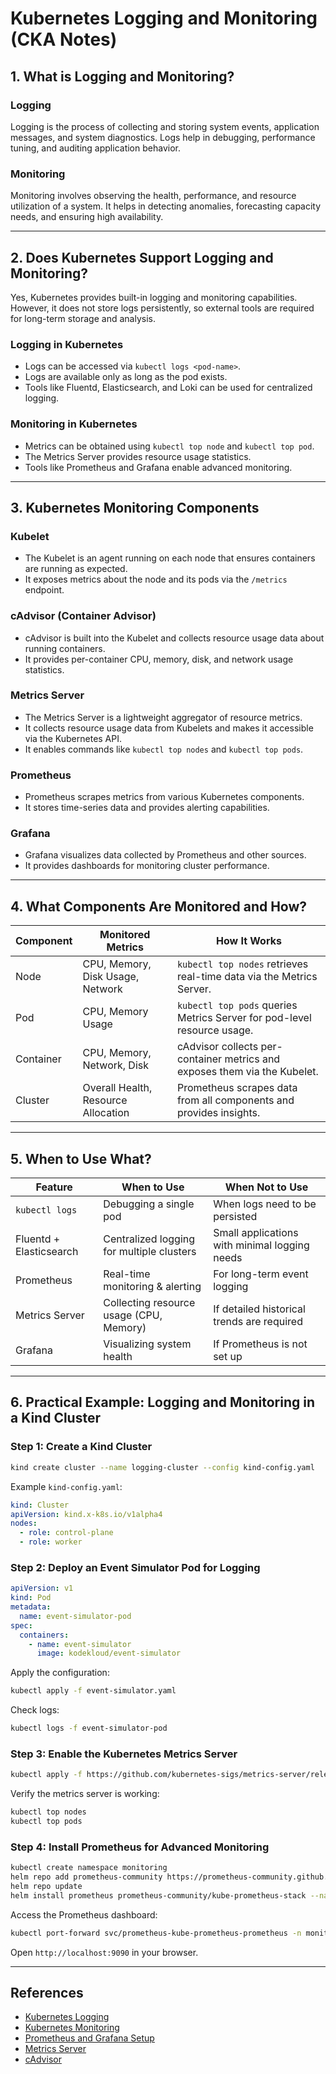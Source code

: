 # Kubernetes Logging and Monitoring (CKA Notes)

## 1. What is Logging and Monitoring?

### Logging
Logging is the process of collecting and storing system events, application messages, and system diagnostics. Logs help in debugging, performance tuning, and auditing application behavior.

### Monitoring
Monitoring involves observing the health, performance, and resource utilization of a system. It helps in detecting anomalies, forecasting capacity needs, and ensuring high availability.

---

## 2. Does Kubernetes Support Logging and Monitoring?

Yes, Kubernetes provides built-in logging and monitoring capabilities. However, it does not store logs persistently, so external tools are required for long-term storage and analysis.

### Logging in Kubernetes
- Logs can be accessed via `kubectl logs <pod-name>`.
- Logs are available only as long as the pod exists.
- Tools like Fluentd, Elasticsearch, and Loki can be used for centralized logging.

### Monitoring in Kubernetes
- Metrics can be obtained using `kubectl top node` and `kubectl top pod`.
- The Metrics Server provides resource usage statistics.
- Tools like Prometheus and Grafana enable advanced monitoring.

---

## 3. Kubernetes Monitoring Components

### Kubelet
- The Kubelet is an agent running on each node that ensures containers are running as expected.
- It exposes metrics about the node and its pods via the `/metrics` endpoint.

### cAdvisor (Container Advisor)
- cAdvisor is built into the Kubelet and collects resource usage data about running containers.
- It provides per-container CPU, memory, disk, and network usage statistics.

### Metrics Server
- The Metrics Server is a lightweight aggregator of resource metrics.
- It collects resource usage data from Kubelets and makes it accessible via the Kubernetes API.
- It enables commands like `kubectl top nodes` and `kubectl top pods`.

### Prometheus
- Prometheus scrapes metrics from various Kubernetes components.
- It stores time-series data and provides alerting capabilities.

### Grafana
- Grafana visualizes data collected by Prometheus and other sources.
- It provides dashboards for monitoring cluster performance.

---

## 4. What Components Are Monitored and How?

| Component       | Monitored Metrics | How It Works |
|---------------|----------------|----------------|
| Node | CPU, Memory, Disk Usage, Network | `kubectl top nodes` retrieves real-time data via the Metrics Server. |
| Pod | CPU, Memory Usage | `kubectl top pods` queries Metrics Server for pod-level resource usage. |
| Container | CPU, Memory, Network, Disk | cAdvisor collects per-container metrics and exposes them via the Kubelet. |
| Cluster | Overall Health, Resource Allocation | Prometheus scrapes data from all components and provides insights. |

---

## 5. When to Use What?

| Feature        | When to Use | When Not to Use |
|---------------|------------|----------------|
| `kubectl logs` | Debugging a single pod | When logs need to be persisted |
| Fluentd + Elasticsearch | Centralized logging for multiple clusters | Small applications with minimal logging needs |
| Prometheus    | Real-time monitoring & alerting | For long-term event logging |
| Metrics Server | Collecting resource usage (CPU, Memory) | If detailed historical trends are required |
| Grafana | Visualizing system health | If Prometheus is not set up |

---

## 6. Practical Example: Logging and Monitoring in a Kind Cluster

### Step 1: Create a Kind Cluster
```bash
kind create cluster --name logging-cluster --config kind-config.yaml
```
Example `kind-config.yaml`:
```yaml
kind: Cluster
apiVersion: kind.x-k8s.io/v1alpha4
nodes:
  - role: control-plane
  - role: worker
```

### Step 2: Deploy an Event Simulator Pod for Logging
```yaml
apiVersion: v1
kind: Pod
metadata:
  name: event-simulator-pod
spec:
  containers:
    - name: event-simulator
      image: kodekloud/event-simulator
```
Apply the configuration:
```bash
kubectl apply -f event-simulator.yaml
```
Check logs:
```bash
kubectl logs -f event-simulator-pod
```

### Step 3: Enable the Kubernetes Metrics Server
```bash
kubectl apply -f https://github.com/kubernetes-sigs/metrics-server/releases/latest/download/components.yaml
```

Verify the metrics server is working:
```bash
kubectl top nodes
kubectl top pods
```

### Step 4: Install Prometheus for Advanced Monitoring
```bash
kubectl create namespace monitoring
helm repo add prometheus-community https://prometheus-community.github.io/helm-charts
helm repo update
helm install prometheus prometheus-community/kube-prometheus-stack --namespace monitoring
```
Access the Prometheus dashboard:
```bash
kubectl port-forward svc/prometheus-kube-prometheus-prometheus -n monitoring 9090:9090
```
Open `http://localhost:9090` in your browser.

---

## References
- [Kubernetes Logging](https://kubernetes.io/docs/concepts/cluster-administration/logging/)
- [Kubernetes Monitoring](https://kubernetes.io/docs/tasks/debug-application-cluster/resource-usage-monitoring/)
- [Prometheus and Grafana Setup](https://prometheus.io/docs/prometheus/latest/getting_started/)
- [Metrics Server](https://github.com/kubernetes-sigs/metrics-server)
- [cAdvisor](https://github.com/google/cadvisor)


